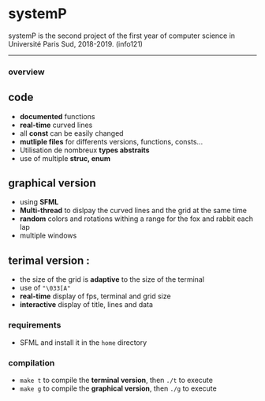 # systemP

systemP is the second project of the first year of computer science in Université Paris Sud, 2018-2019. (info121)

---
### overview

## code
* **documented** functions
* **real-time** curved lines
* all **const** can be easily changed
* **mutliple files** for differents versions, functions, consts...
* Utilisation de nombreux **types abstraits**
* use of multiple **struc, enum**

## graphical version
* using **SFML**
* **Multi-thread** to dislpay the curved lines and the grid at the same time
* **random** colors and rotations withing a range for the fox and rabbit each lap 
* multiple windows

## terimal version :
* the size of the grid is **adaptive** to the size of the terminal
* use of ```"\033[A"```
* **real-time** display of fps, terminal and grid size
* **interactive** display of title, lines and data 

### requirements

* SFML and install it in the `home` directory

### compilation

* `make t` to compile the **terminal version**, then `./t` to execute
* `make g` to compile the **graphical version**, then `./g` to execute
